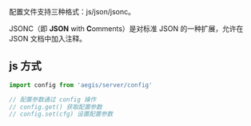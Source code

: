 配置文件支持三种格式：js/json/jsonc。

JSONC（即 **JSON** with **C**omments）是对标准 JSON 的一种扩展，允许在 JSON 文档中加入注释。

## js 方式

```js
import config from 'aegis/server/config'

// 配置参数通过 config 操作
// config.get() 获取配置参数
// config.set(cfg) 设置配置参数
```
